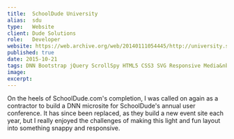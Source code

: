 ```yaml
---
title: 	SchoolDude University
alias:	sdu
type: 	Website
client:	Dude Solutions
role: 	Developer
website: https://web.archive.org/web/20140111054445/http://university.schooldude.com/
published: true
date: 2015-10-21
tags: DNN Bootstrap jQuery ScrollSpy HTML5 CSS3 SVG Responsive Media&nbsp;Queries Lazy-Loading PSD&nbsp;to&nbsp;HTML
image:
excerpt:
---
```


On the heels of SchoolDude.com's completion, I was called on again as a contractor to build a DNN microsite for SchoolDude's annual user conference. It has since been replaced, as they build a new event site each year, but I really enjoyed the challenges of making this light and fun layout into something snappy and responsive.



